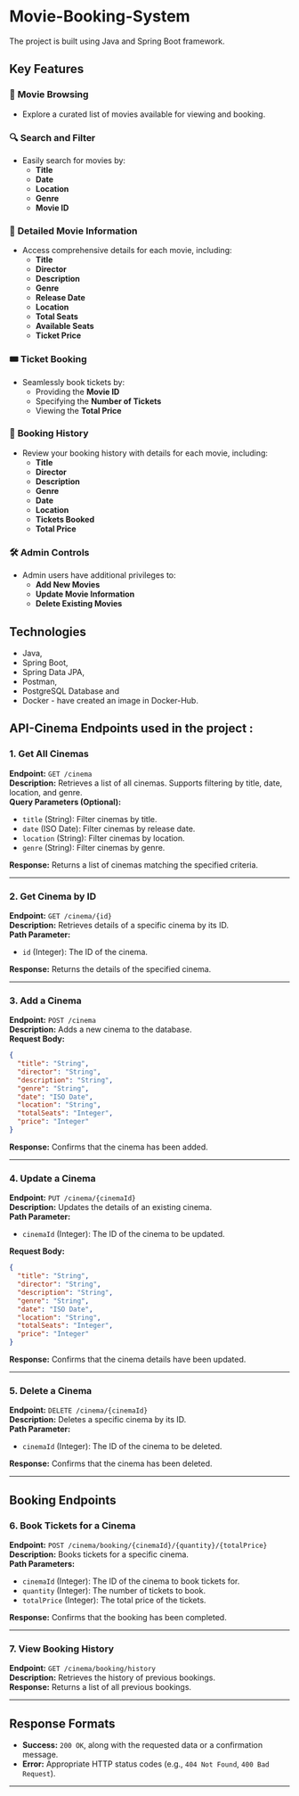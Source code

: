 # Movie-Booking-System
The project is built using Java and Spring Boot framework.

## Key Features

### 🎥 **Movie Browsing**
- Explore a curated list of movies available for viewing and booking.

### 🔍 **Search and Filter**
- Easily search for movies by:
  - **Title**
  - **Date**
  - **Location**
  - **Genre**
  - **Movie ID**

### 📄 **Detailed Movie Information**
- Access comprehensive details for each movie, including:
  - **Title**  
  - **Director**  
  - **Description**  
  - **Genre**  
  - **Release Date**  
  - **Location**  
  - **Total Seats**  
  - **Available Seats**  
  - **Ticket Price**

### 🎟️ **Ticket Booking**
- Seamlessly book tickets by:
  - Providing the **Movie ID**
  - Specifying the **Number of Tickets**
  - Viewing the **Total Price**

### 📜 **Booking History**
- Review your booking history with details for each movie, including:
  - **Title**  
  - **Director**  
  - **Description**  
  - **Genre**  
  - **Date**  
  - **Location**  
  - **Tickets Booked**  
  - **Total Price**

### 🛠️ **Admin Controls**
- Admin users have additional privileges to:
  - **Add New Movies**
  - **Update Movie Information**
  - **Delete Existing Movies**

## Technologies
* Java,
* Spring Boot,
* Spring Data JPA,
* Postman,
* PostgreSQL Database and
* Docker - have created an image in Docker-Hub.


## API-Cinema Endpoints used in the project : 

### 1. Get All Cinemas
**Endpoint:** `GET /cinema`  
**Description:** Retrieves a list of all cinemas. Supports filtering by title, date, location, and genre.  
**Query Parameters (Optional):**
- `title` (String): Filter cinemas by title.
- `date` (ISO Date): Filter cinemas by release date.
- `location` (String): Filter cinemas by location.
- `genre` (String): Filter cinemas by genre.  

**Response:** Returns a list of cinemas matching the specified criteria.

---

### 2. Get Cinema by ID
**Endpoint:** `GET /cinema/{id}`  
**Description:** Retrieves details of a specific cinema by its ID.  
**Path Parameter:**
- `id` (Integer): The ID of the cinema.  

**Response:** Returns the details of the specified cinema.

---

### 3. Add a Cinema
**Endpoint:** `POST /cinema`  
**Description:** Adds a new cinema to the database.  
**Request Body:**  
```json
{
  "title": "String",
  "director": "String",
  "description": "String",
  "genre": "String",
  "date": "ISO Date",
  "location": "String",
  "totalSeats": "Integer",
  "price": "Integer"
}
```  
**Response:** Confirms that the cinema has been added.

---

### 4. Update a Cinema
**Endpoint:** `PUT /cinema/{cinemaId}`  
**Description:** Updates the details of an existing cinema.  
**Path Parameter:**
- `cinemaId` (Integer): The ID of the cinema to be updated.  

**Request Body:**  
```json
{
  "title": "String",
  "director": "String",
  "description": "String",
  "genre": "String",
  "date": "ISO Date",
  "location": "String",
  "totalSeats": "Integer",
  "price": "Integer"
}
```  
**Response:** Confirms that the cinema details have been updated.

---

### 5. Delete a Cinema
**Endpoint:** `DELETE /cinema/{cinemaId}`  
**Description:** Deletes a specific cinema by its ID.  
**Path Parameter:**
- `cinemaId` (Integer): The ID of the cinema to be deleted.  

**Response:** Confirms that the cinema has been deleted.

---

## Booking Endpoints

### 6. Book Tickets for a Cinema
**Endpoint:** `POST /cinema/booking/{cinemaId}/{quantity}/{totalPrice}`  
**Description:** Books tickets for a specific cinema.  
**Path Parameters:**
- `cinemaId` (Integer): The ID of the cinema to book tickets for.
- `quantity` (Integer): The number of tickets to book.
- `totalPrice` (Integer): The total price of the tickets.  

**Response:** Confirms that the booking has been completed.

---

### 7. View Booking History
**Endpoint:** `GET /cinema/booking/history`  
**Description:** Retrieves the history of previous bookings.  
**Response:** Returns a list of all previous bookings.

---

## Response Formats
- **Success:** `200 OK`, along with the requested data or a confirmation message.
- **Error:** Appropriate HTTP status codes (e.g., `404 Not Found`, `400 Bad Request`).

---
